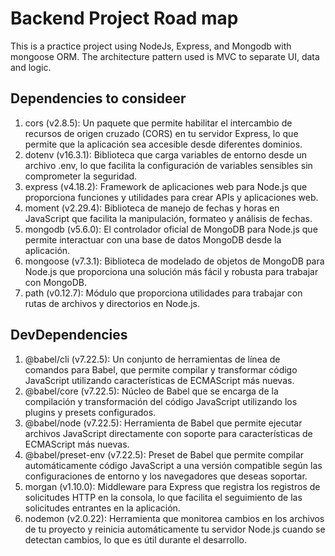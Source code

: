 # Backend Project Road map 

This is a practice project using NodeJs, Express, and Mongodb with mongoose ORM. The 
architecture pattern used is MVC to separate UI, data and logic. 

## Dependencies to consideer

1. cors (v2.8.5): Un paquete que permite habilitar el intercambio de recursos de origen cruzado (CORS) en tu servidor Express, lo que permite que la aplicación sea accesible desde diferentes dominios.
2. dotenv (v16.3.1): Biblioteca que carga variables de entorno desde un archivo .env, lo que facilita la configuración de variables sensibles sin comprometer la seguridad.
3. express (v4.18.2): Framework de aplicaciones web para Node.js que proporciona funciones y utilidades para crear APIs y aplicaciones web.
4. moment (v2.29.4): Biblioteca de manejo de fechas y horas en JavaScript que facilita la manipulación, formateo y análisis de fechas.
5. mongodb (v5.6.0): El controlador oficial de MongoDB para Node.js que permite interactuar con una base de datos MongoDB desde la aplicación.
6. mongoose (v7.3.1): Biblioteca de modelado de objetos de MongoDB para Node.js que proporciona una solución más fácil y robusta para trabajar con MongoDB.
7. path (v0.12.7): Módulo que proporciona utilidades para trabajar con rutas de archivos y directorios en Node.js.

## DevDependencies

1. @babel/cli (v7.22.5): Un conjunto de herramientas de línea de comandos para Babel, que permite compilar y transformar código JavaScript utilizando características de ECMAScript más nuevas.
2. @babel/core (v7.22.5): Núcleo de Babel que se encarga de la compilación y transformación del código JavaScript utilizando los plugins y presets configurados.
3. @babel/node (v7.22.5): Herramienta de Babel que permite ejecutar archivos JavaScript directamente con soporte para características de ECMAScript más nuevas.
4. @babel/preset-env (v7.22.5): Preset de Babel que permite compilar automáticamente código JavaScript a una versión compatible según las configuraciones de entorno y los navegadores que deseas soportar.
5. morgan (v1.10.0): Middleware para Express que registra los registros de solicitudes HTTP en la consola, lo que facilita el seguimiento de las solicitudes entrantes en la aplicación.
6. nodemon (v2.0.22): Herramienta que monitorea cambios en los archivos de tu proyecto y reinicia automáticamente tu servidor Node.js cuando se detectan cambios, lo que es útil durante el desarrollo.

